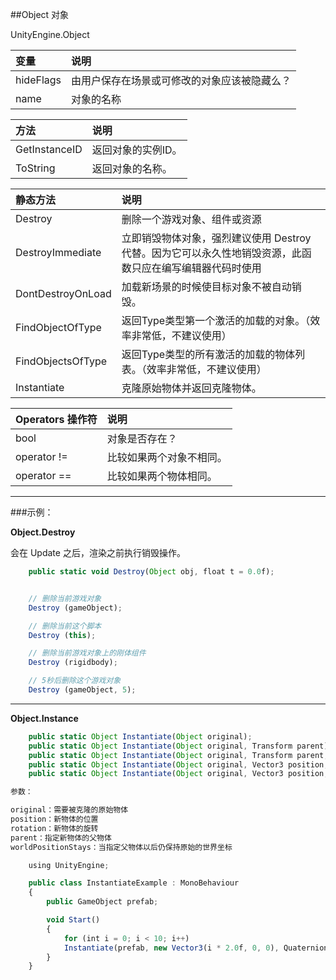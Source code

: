 ##Object 对象

UnityEngine.Object

|变量|说明|
|:--|:--|
|hideFlags|由用户保存在场景或可修改的对象应该被隐藏么？|
|name|对象的名称|


|方法|说明|
|:--|:--|
|GetInstanceID|返回对象的实例ID。|
|ToString|返回对象的名称。|

|静态方法|说明|
|:--|:--|
|Destroy|删除一个游戏对象、组件或资源|
|DestroyImmediate|立即销毁物体对象，强烈建议使用 Destroy 代替。因为它可以永久性地销毁资源，此函数只应在编写编辑器代码时使用|
|DontDestroyOnLoad|加载新场景的时候使目标对象不被自动销毁。|
|FindObjectOfType|返回Type类型第一个激活的加载的对象。（效率非常低，不建议使用）|
|FindObjectsOfType|返回Type类型的所有激活的加载的物体列表。（效率非常低，不建议使用）|
|Instantiate|克隆原始物体并返回克隆物体。|


|Operators 操作符|说明|
|:--|:--|
|bool|对象是否存在？|
|operator !=|比较如果两个对象不相同。|
|operator ==|比较如果两个物体相同。|

---
###示例：

**Object.Destroy**

会在 Update 之后，渲染之前执行销毁操作。

```javascript
    public static void Destroy(Object obj, float t = 0.0f);


    // 删除当前游戏对象
    Destroy (gameObject);

    // 删除当前这个脚本
    Destroy (this);

    // 删除当前游戏对象上的刚体组件
    Destroy (rigidbody);

    // 5秒后删除这个游戏对象
    Destroy (gameObject, 5);

```

---

**Object.Instance**
```javascript
    public static Object Instantiate(Object original);
    public static Object Instantiate(Object original, Transform parent);
    public static Object Instantiate(Object original, Transform parent, bool worldPositionStays);
    public static Object Instantiate(Object original, Vector3 position, Quaternion rotation);
    public static Object Instantiate(Object original, Vector3 position, Quaternion rotation, Transform parent);

参数：

original：需要被克隆的原始物体
position：新物体的位置
rotation：新物体的旋转
parent：指定新物体的父物体
worldPositionStays：当指定父物体以后仍保持原始的世界坐标

```

```javascript
    using UnityEngine; 

    public class InstantiateExample : MonoBehaviour
    {
        public GameObject prefab;

        void Start()
        {
            for (int i = 0; i < 10; i++)
            Instantiate(prefab, new Vector3(i * 2.0f, 0, 0), Quaternion.identity);
        }
    }
```

